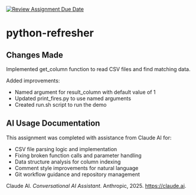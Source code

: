 [![Review Assignment Due Date](https://classroom.github.com/assets/deadline-readme-button-22041afd0340ce965d47ae6ef1cefeee28c7c493a6346c4f15d667ab976d596c.svg)](https://classroom.github.com/a/_G_SdF8U)
# python-refresher

## Changes Made

Implemented get_column function to read CSV files and find matching data.

Added improvements:
- Named argument for result_column with default value of 1
- Updated print_fires.py to use named arguments  
- Created run.sh script to run the demo

## AI Usage Documentation

This assignment was completed with assistance from Claude AI for:
- CSV file parsing logic and implementation
- Fixing broken function calls and parameter handling
- Data structure analysis for column indexing
- Comment style improvements for natural language
- Git workflow guidance and repository management

Claude AI. *Conversational AI Assistant*. Anthropic, 2025. https://claude.ai.